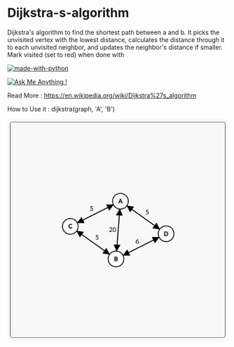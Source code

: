# Dijkstra-s-algorithm
Dijkstra's algorithm to find the shortest path between a and b. 
It picks the unvisited vertex with the lowest distance, calculates the distance through it to each unvisited neighbor, and updates the neighbor's distance if smaller. Mark visited (set to red) when done with

[![made-with-python](https://img.shields.io/badge/Made%20with-Python-1f425f.svg)](https://www.python.org/)

[![Ask Me Anything !](https://img.shields.io/badge/Ask%20me-anything-1abc9c.svg)](https://GitHub.com/FaridMoghadam)



Read More : https://en.wikipedia.org/wiki/Dijkstra%27s_algorithm

How to Use it : 
dijkstra(graph, 'A', 'B')



![Alt text](https://raw.githubusercontent.com/FaridMoghadam/Dijkstra-s-algorithm/main/Nodes%20and%20Graph.jpg "Optional title")






